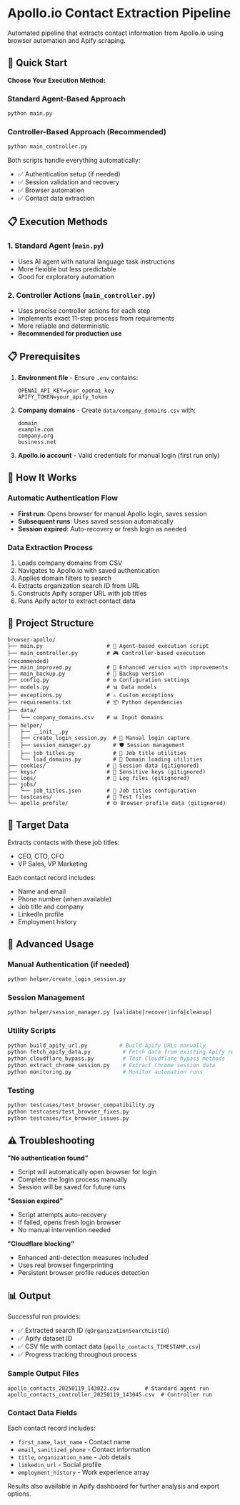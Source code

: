 # Apollo.io Contact Extraction Pipeline

Automated pipeline that extracts contact information from Apollo.io using browser automation and Apify scraping.

## 🚀 Quick Start

**Choose Your Execution Method:**

### Standard Agent-Based Approach
```bash
python main.py
```

### Controller-Based Approach (Recommended)
```bash
python main_controller.py
```

Both scripts handle everything automatically:
- ✅ Authentication setup (if needed)
- ✅ Session validation and recovery  
- ✅ Browser automation
- ✅ Contact data extraction

## 📋 Execution Methods

### 1. Standard Agent (`main.py`)
- Uses AI agent with natural language task instructions
- More flexible but less predictable
- Good for exploratory automation

### 2. Controller Actions (`main_controller.py`) 
- Uses precise controller actions for each step
- Implements exact 11-step process from requirements
- More reliable and deterministic
- **Recommended for production use**

## 📋 Prerequisites

1. **Environment file** - Ensure `.env` contains:
   ```
   OPENAI_API_KEY=your_openai_key
   APIFY_TOKEN=your_apify_token
   ```

2. **Company domains** - Create `data/company_domains.csv` with:
   ```csv
   domain
   example.com
   company.org
   business.net
   ```

3. **Apollo.io account** - Valid credentials for manual login (first run only)

## 🔄 How It Works

### Automatic Authentication Flow
- **First run**: Opens browser for manual Apollo login, saves session
- **Subsequent runs**: Uses saved session automatically
- **Session expired**: Auto-recovery or fresh login as needed

### Data Extraction Process
1. Loads company domains from CSV
2. Navigates to Apollo.io with saved authentication
3. Applies domain filters to search
4. Extracts organization search ID from URL
5. Constructs Apify scraper URL with job titles
6. Runs Apify actor to extract contact data

## 📁 Project Structure

```
browser-apollo/
├── main.py                    # 🎯 Agent-based execution script
├── main_controller.py         # 🎮 Controller-based execution (recommended)
├── main_improved.py           # 🔧 Enhanced version with improvements
├── main_backup.py             # 💾 Backup version
├── config.py                  # ⚙️ Configuration settings
├── models.py                  # 📊 Data models
├── exceptions.py              # ⚠️ Custom exceptions
├── requirements.txt           # 📦 Python dependencies
├── data/
│   └── company_domains.csv    # 📊 Input domains
├── helper/
│   ├── __init__.py
│   ├── create_login_session.py  # 🔐 Manual login capture
│   ├── session_manager.py       # 🛡️ Session management
│   ├── job_titles.py            # 👔 Job title utilities
│   └── load_domains.py          # 📂 Domain loading utilities
├── cookies/                   # 🍪 Session data (gitignored)
├── keys/                      # 🔑 Sensitive keys (gitignored)
├── logs/                      # 📝 Log files (gitignored)
├── jobs/
│   └── job_titles.json        # 👔 Job titles configuration
├── testcases/                 # 🧪 Test files
└── apollo_profile/            # 🌐 Browser profile data (gitignored)
```

## 🎯 Target Data

Extracts contacts with these job titles:
- CEO, CTO, CFO
- VP Sales, VP Marketing

Each contact record includes:
- Name and email
- Phone number (when available)
- Job title and company
- LinkedIn profile
- Employment history

## 🔧 Advanced Usage

### Manual Authentication (if needed)
```bash
python helper/create_login_session.py
```

### Session Management
```bash
python helper/session_manager.py [validate|recover|info|cleanup]
```

### Utility Scripts
```bash
python build_apify_url.py          # Build Apify URLs manually
python fetch_apify_data.py          # Fetch data from existing Apify runs
python cloudflare_bypass.py         # Test Cloudflare bypass methods
python extract_chrome_session.py    # Extract Chrome session data
python monitoring.py                # Monitor automation runs
```

### Testing
```bash
python testcases/test_browser_compatibility.py
python testcases/test_browser_fixes.py
python testcases/fix_browser_issues.py
```

## ⚠️ Troubleshooting

**"No authentication found"**
- Script will automatically open browser for login
- Complete the login process manually
- Session will be saved for future runs

**"Session expired"**  
- Script attempts auto-recovery
- If failed, opens fresh login browser
- No manual intervention needed

**"Cloudflare blocking"**
- Enhanced anti-detection measures included
- Uses real browser fingerprinting
- Persistent browser profile reduces detection

## 📊 Output

Successful run provides:
- ✅ Extracted search ID (`qOrganizationSearchListId`)
- ✅ Apify dataset ID  
- ✅ CSV file with contact data (`apollo_contacts_TIMESTAMP.csv`)
- ✅ Progress tracking throughout process

### Sample Output Files
```
apollo_contacts_20250119_143022.csv        # Standard agent run
apollo_contacts_controller_20250119_143045.csv  # Controller run
```

### Contact Data Fields
Each contact record includes:
- `first_name`, `last_name` - Contact name
- `email`, `sanitized_phone` - Contact information  
- `title`, `organization_name` - Job details
- `linkedin_url` - Social profile
- `employment_history` - Work experience array

Results also available in Apify dashboard for further analysis and export options.
